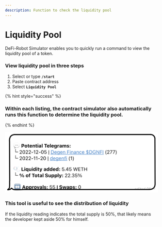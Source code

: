 ```yaml
---
description: Function to check the liquidity pool
---
```


# Liquidity Pool

DeFi-Robot Simulator enables you to quickly run a command to view the liquidity pool of a token.

### View liquidity pool in three steps

1. Select or type **`/start`**
2. Paste contract address
3. Select **`Liquidity Pool`**

{% hint style="success" %}
### Within each listing, the contract simulator also automatically runs this function to determine the liquidity pool.
{% endhint %}

<img src="../../../.gitbook/assets/file.drawing.svg" alt="" class="gitbook-drawing">

### **This tool is useful to see the distribution of liquidity**

If the liquidity reading indicates the total supply is 50%, that likely means the developer kept aside 50% for himself.

